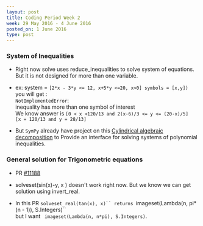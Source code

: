 ```yaml
---
layout: post
title: Coding Period Week 2
week: 29 May 2016 - 4 June 2016
posted_on: 1 June 2016
type: post
---
```


### System of Inequalities

* Right now solve uses reduce_inequalities to solve system of equations. But it is not designed for more than one variable.

* ex: system = `[2*x - 3*y <= 12, x+5*y <=20, x>0] symbols = [x,y])  `
you will get :  
`NotImplementedError`:  
inequality has more than one symbol of interest  
We know answer is `[0 < x <120/13 and 2(x-6)/3 <= y <= (20-x)/5]`  
`[x = 120/13 and y = 28/13]`

* But `SymPy` already have project on this [Cylindrical algebraic decomposition](https://github.com/sympy/sympy/wiki/GSoC-2016-Ideas#cylindrical-algebraic-decomposition) to Provide an interface for solving systems of polynomial inequalities.

### General solution for Trigonometric equations

* PR [#11188](https://github.com/sympy/sympy/pull/11188)

* solveset(sin(x)-y, x ) doesn't work right now. But we know we can get solution using invert_real.

* In this PR `solveset_real(tan(x), x)`` returns `imageset(Lambda(n, pi*(n - 1)), S.Integers)``  
but I want ` imageset(Lambda(n, n*pi), S.Integers)`.
